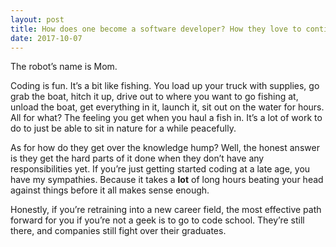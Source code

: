 ```yaml
---
layout: post
title: How does one become a software developer? How they love to continuously code doesn&#39;t make sense at all (just add, sub, or magic games). How they talk all day about technology, do they have robots in their house that do all of their work?
date: 2017-10-07
---
```


<p>The robot’s name is Mom.</p><p>Coding is fun. It’s a bit like fishing. You load up your truck with supplies, go grab the boat, hitch it up, drive out to where you want to go fishing at, unload the boat, get everything in it, launch it, sit out on the water for hours. All for what? The feeling you get when you haul a fish in. It’s a lot of work to do to just be able to sit in nature for a while peacefully.</p><p>As for how do they get over the knowledge hump? Well, the honest answer is they get the hard parts of it done when they don’t have any responsibilities yet. If you’re just getting started coding at a late age, you have my sympathies. Because it takes a <b>lot</b> of long hours beating your head against things before it all makes sense enough.</p><p>Honestly, if you’re retraining into a new career field, the most effective path forward for you if you’re not a geek is to go to code school. They’re still there, and companies still fight over their graduates.</p>
